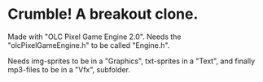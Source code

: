 # Crumble! A breakout clone.

Made with "OLC Pixel Game Engine 2.0". Needs the "olcPixelGameEngine.h" to be called "Engine.h".

Needs img-sprites to be in a "Graphics", txt-sprites in a "Text", and finally mp3-files to be in a "Vfx", subfolder.
